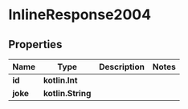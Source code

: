 
# InlineResponse2004

## Properties
Name | Type | Description | Notes
------------ | ------------- | ------------- | -------------
**id** | **kotlin.Int** |  | 
**joke** | **kotlin.String** |  | 



